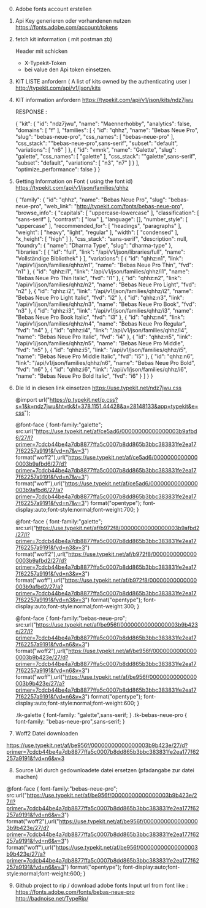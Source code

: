 0. Adobe fonts account erstellen

1. Api Key generieren oder vorhandenen nutzen
	https://fonts.adobe.com/account/tokens
	

2. fetch kit information ( mit postman zb)

	Header mit schicken 
	- X-Typekit-Token
	- bei value den Api token einsetzen.
	

3. KIT LISTE anfordern ( A list of kits owned by the authenticating user )
http://typekit.com/api/v1/json/kits
	
4. KIT information anfordern 
https://typekit.com/api/v1/json/kits/ndz7jwu	
    
    RESPONSE :
    
    {
        "kit": {
            "id": "ndz7jwu",
            "name": "Maennerhobby",
            "analytics": false,
            "domains": [
                "f"
            ],
            "families": [
                {
                    "id": "qhhz",
                    "name": "Bebas Neue Pro",
                    "slug": "bebas-neue-pro",
                    "css_names": [
                        "bebas-neue-pro"
                    ],
                    "css_stack": "\"bebas-neue-pro\",sans-serif",
                    "subset": "default",
                    "variations": [
                        "n6"
                    ]
                },
                {
                    "id": "vmnk",
                    "name": "Galette",
                    "slug": "galette",
                    "css_names": [
                        "galette"
                    ],
                    "css_stack": "\"galette\",sans-serif",
                    "subset": "default",
                    "variations": [
                        "n3",
                        "n7"
                    ]
                }
            ],
            "optimize_performance": false
        }
    }


5. Getting Information on Font ( using the font id)
https://typekit.com/api/v1/json/families/qhhz 

    
    {
    "family": {
    "id": "qhhz",
    "name": "Bebas Neue Pro",
    "slug": "bebas-neue-pro",
    "web_link": "http://typekit.com/fonts/bebas-neue-pro",
    "browse_info": {
    "capitals": [
    "uppercase-lowercase"
    ],
    "classification": [
    "sans-serif"
    ],
    "contrast": [
    "low"
    ],
    "language": [],
    "number_style": [
    "uppercase"
    ],
    "recommended_for": [
    "headings",
    "paragraphs"
    ],
    "weight": [
    "heavy",
    "light",
    "regular"
    ],
    "width": [
    "condensed"
    ],
    "x_height": [
    "high"
    ]
    },
    "css_stack": "sans-serif",
    "description": null,
    "foundry": {
    "name": "Dharma Type",
    "slug": "dharma-type"
    },
    "libraries": [
    {
    "id": "full",
    "link": "/api/v1/json/libraries/full",
    "name": "Vollständige Bibliothek"
    }
    ],
    "variations": [
    {
    "id": "qhhz:n1",
    "link": "/api/v1/json/families/qhhz/n1",
    "name": "Bebas Neue Pro Thin",
    "fvd": "n1"
    },
    {
    "id": "qhhz:i1",
    "link": "/api/v1/json/families/qhhz/i1",
    "name": "Bebas Neue Pro Thin Italic",
    "fvd": "i1"
    },
    {
    "id": "qhhz:n2",
    "link": "/api/v1/json/families/qhhz/n2",
    "name": "Bebas Neue Pro Light",
    "fvd": "n2"
    },
    {
    "id": "qhhz:i2",
    "link": "/api/v1/json/families/qhhz/i2",
    "name": "Bebas Neue Pro Light Italic",
    "fvd": "i2"
    },
    {
    "id": "qhhz:n3",
    "link": "/api/v1/json/families/qhhz/n3",
    "name": "Bebas Neue Pro Book",
    "fvd": "n3"
    },
    {
    "id": "qhhz:i3",
    "link": "/api/v1/json/families/qhhz/i3",
    "name": "Bebas Neue Pro Book Italic",
    "fvd": "i3"
    },
    {
    "id": "qhhz:n4",
    "link": "/api/v1/json/families/qhhz/n4",
    "name": "Bebas Neue Pro Regular",
    "fvd": "n4"
    },
    {
    "id": "qhhz:i4",
    "link": "/api/v1/json/families/qhhz/i4",
    "name": "Bebas Neue Pro Italic",
    "fvd": "i4"
    },
    {
    "id": "qhhz:n5",
    "link": "/api/v1/json/families/qhhz/n5",
    "name": "Bebas Neue Pro Middle",
    "fvd": "n5"
    },
    {
    "id": "qhhz:i5",
    "link": "/api/v1/json/families/qhhz/i5",
    "name": "Bebas Neue Pro Middle Italic",
    "fvd": "i5"
    },
    {
    "id": "qhhz:n6",
    "link": "/api/v1/json/families/qhhz/n6",
    "name": "Bebas Neue Pro Bold",
    "fvd": "n6"
    },
    {
    "id": "qhhz:i6",
    "link": "/api/v1/json/families/qhhz/i6",
    "name": "Bebas Neue Pro Bold Italic",
    "fvd": "i6"
    }
    ]
    }
    }



6. Die Id in diesen link einsetzen
https://use.typekit.net/ndz7jwu.css





    
    @import url("https://p.typekit.net/p.css?s=1&k=ndz7jwu&ht=tk&f=378.1151.44428&a=28148133&app=typekit&e=css");
    
    @font-face {
    font-family:"galette";
    src:url("https://use.typekit.net/af/ce5ad6/00000000000000003b9afbd6/27/l?primer=7cdcb44be4a7db8877ffa5c0007b8dd865b3bbc383831fe2ea177f62257a9191&fvd=n7&v=3") format("woff2"),url("https://use.typekit.net/af/ce5ad6/00000000000000003b9afbd6/27/d?primer=7cdcb44be4a7db8877ffa5c0007b8dd865b3bbc383831fe2ea177f62257a9191&fvd=n7&v=3") format("woff"),url("https://use.typekit.net/af/ce5ad6/00000000000000003b9afbd6/27/a?primer=7cdcb44be4a7db8877ffa5c0007b8dd865b3bbc383831fe2ea177f62257a9191&fvd=n7&v=3") format("opentype");
    font-display:auto;font-style:normal;font-weight:700;
    }
    
    @font-face {
    font-family:"galette";
    src:url("https://use.typekit.net/af/b972f8/00000000000000003b9afbd2/27/l?primer=7cdcb44be4a7db8877ffa5c0007b8dd865b3bbc383831fe2ea177f62257a9191&fvd=n3&v=3") format("woff2"),url("https://use.typekit.net/af/b972f8/00000000000000003b9afbd2/27/d?primer=7cdcb44be4a7db8877ffa5c0007b8dd865b3bbc383831fe2ea177f62257a9191&fvd=n3&v=3") format("woff"),url("https://use.typekit.net/af/b972f8/00000000000000003b9afbd2/27/a?primer=7cdcb44be4a7db8877ffa5c0007b8dd865b3bbc383831fe2ea177f62257a9191&fvd=n3&v=3") format("opentype");
    font-display:auto;font-style:normal;font-weight:300;
    }
    
    @font-face {
    font-family:"bebas-neue-pro";
    src:url("https://use.typekit.net/af/be956f/00000000000000003b9b423e/27/l?primer=7cdcb44be4a7db8877ffa5c0007b8dd865b3bbc383831fe2ea177f62257a9191&fvd=n6&v=3") format("woff2"),url("https://use.typekit.net/af/be956f/00000000000000003b9b423e/27/d?primer=7cdcb44be4a7db8877ffa5c0007b8dd865b3bbc383831fe2ea177f62257a9191&fvd=n6&v=3") format("woff"),url("https://use.typekit.net/af/be956f/00000000000000003b9b423e/27/a?primer=7cdcb44be4a7db8877ffa5c0007b8dd865b3bbc383831fe2ea177f62257a9191&fvd=n6&v=3") format("opentype");
    font-display:auto;font-style:normal;font-weight:600;
    }
    
    .tk-galette { font-family: "galette",sans-serif; }
    .tk-bebas-neue-pro { font-family: "bebas-neue-pro",sans-serif; }


7. Woff2 Datei downloaden

https://use.typekit.net/af/be956f/00000000000000003b9b423e/27/d?primer=7cdcb44be4a7db8877ffa5c0007b8dd865b3bbc383831fe2ea177f62257a9191&fvd=n6&v=3


8. Source Url durch gedownloadete datei ersetzen (pfadangabe zur datei machen)

@font-face {
font-family:"bebas-neue-pro";
src:url("https://use.typekit.net/af/be956f/00000000000000003b9b423e/27/l?primer=7cdcb44be4a7db8877ffa5c0007b8dd865b3bbc383831fe2ea177f62257a9191&fvd=n6&v=3") format("woff2"),url("https://use.typekit.net/af/be956f/00000000000000003b9b423e/27/d?primer=7cdcb44be4a7db8877ffa5c0007b8dd865b3bbc383831fe2ea177f62257a9191&fvd=n6&v=3") format("woff"),url("https://use.typekit.net/af/be956f/00000000000000003b9b423e/27/a?primer=7cdcb44be4a7db8877ffa5c0007b8dd865b3bbc383831fe2ea177f62257a9191&fvd=n6&v=3") format("opentype");
font-display:auto;font-style:normal;font-weight:600;
}


9. Github project to rip / download adobe fonts
Input url from font like : https://fonts.adobe.com/fonts/bebas-neue-pro
http://badnoise.net/TypeRip/


